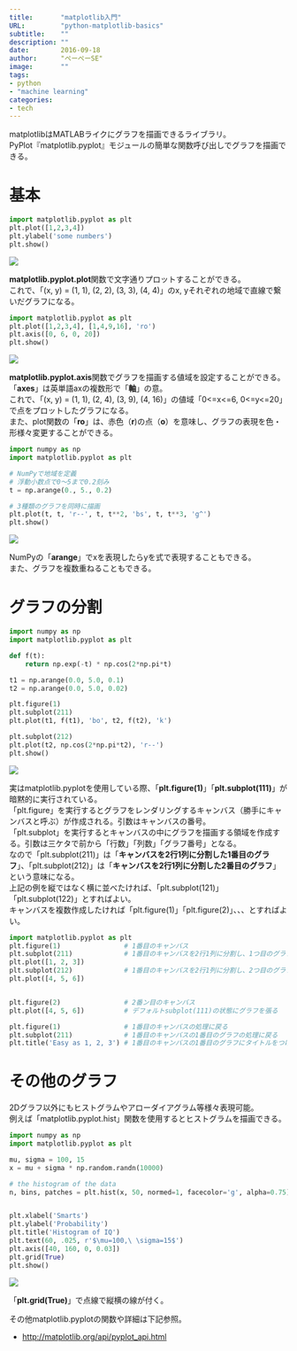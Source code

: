 ```yaml
---
title:       "matplotlib入門"
URL:         "python-matplotlib-basics"
subtitle:    ""
description: ""
date:        2016-09-18
author:      "ぺーぺーSE"
image:       ""
tags:
- python
- "machine learning"
categories:
- tech
---
```


matplotlibはMATLABライクにグラフを描画できるライブラリ。  
PyPlot『matplotlib.pyplot』モジュールの簡単な関数呼び出しでグラフを描画できる。

<!--more-->

# 基本

```python
import matplotlib.pyplot as plt
plt.plot([1,2,3,4])
plt.ylabel('some numbers')
plt.show()
```
<img src='http://matplotlib.org/pyplots/pyplot_simple.png' />

**matplotlib.pyplot.plot**関数で文字通りプロットすることができる。  
これで、「(x, y) = (1, 1), (2, 2), (3, 3), (4, 4)」のx, yそれぞれの地域で直線で繋いだグラフになる。

```python
import matplotlib.pyplot as plt
plt.plot([1,2,3,4], [1,4,9,16], 'ro')
plt.axis([0, 6, 0, 20])
plt.show()
```

<img src='http://matplotlib.org/pyplots/pyplot_formatstr.png' />

**matplotlib.pyplot.axis**関数でグラフを描画する値域を設定することができる。「**axes**」は英単語axの複数形で「**軸**」の意。  
これで、「(x, y) = (1, 1), (2, 4), (3, 9), (4, 16)」の値域「0<=x<=6, 0<=y<=20」で点をプロットしたグラフになる。  
また、plot関数の「**ro**」は、赤色（**r**)の点（**o**）を意味し、グラフの表現を色・形様々変更することができる。

```python
import numpy as np
import matplotlib.pyplot as plt

# NumPyで地域を定義
# 浮動小数点で0～5まで0.2刻み
t = np.arange(0., 5., 0.2)

# 3種類のグラフを同時に描画
plt.plot(t, t, 'r--', t, t**2, 'bs', t, t**3, 'g^')
plt.show()
```

<img src='http://matplotlib.org/pyplots/pyplot_three.png' />

NumPyの「**arange**」でxを表現したらyを式で表現することもできる。  
また、グラフを複数重ねることもできる。

# グラフの分割

```python
import numpy as np
import matplotlib.pyplot as plt

def f(t):
    return np.exp(-t) * np.cos(2*np.pi*t)

t1 = np.arange(0.0, 5.0, 0.1)
t2 = np.arange(0.0, 5.0, 0.02)

plt.figure(1)
plt.subplot(211)
plt.plot(t1, f(t1), 'bo', t2, f(t2), 'k')

plt.subplot(212)
plt.plot(t2, np.cos(2*np.pi*t2), 'r--')
plt.show()
```

<img src='http://matplotlib.org/pyplots/pyplot_two_subplots.png' />

実はmatplotlib.pyplotを使用している際、「**plt.figure(1)**」「**plt.subplot(111)**」が暗黙的に実行されている。  
「plt.figure」を実行するとグラフをレンダリングするキャンバス（勝手にキャンバスと呼ぶ）が作成される。引数はキャンバスの番号。  
「plt.subplot」を実行するとキャンバスの中にグラフを描画する領域を作成する。引数は三ケタで前から「行数」「列数」「グラフ番号」となる。  
なので「plt.subplot(211)」は「**キャンバスを2行1列に分割した1番目のグラフ**」、「plt.subplot(212)」は「**キャンバスを2行1列に分割した2番目のグラフ**」という意味になる。  
上記の例を縦ではなく横に並べたければ、「plt.subplot(121)」「plt.subplot(122)」とすればよい。  
キャンバスを複数作成したければ「plt.figure(1)」「plt.figure(2)」、、、とすればよい。

```python
import matplotlib.pyplot as plt
plt.figure(1)                # 1番目のキャンバス
plt.subplot(211)             # 1番目のキャンバスを2行1列に分割し、1つ目のグラフを張る
plt.plot([1, 2, 3])
plt.subplot(212)             # 1番目のキャンバスを2行1列に分割し、2つ目のグラフを張る
plt.plot([4, 5, 6])


plt.figure(2)                # 2番ン目のキャンバス
plt.plot([4, 5, 6])          # デフォルトsubplot(111)の状態にグラフを張る

plt.figure(1)                # 1番目のキャンバスの処理に戻る
plt.subplot(211)             # 1番目のキャンバスの1番目のグラフの処理に戻る
plt.title('Easy as 1, 2, 3') # 1番目のキャンバスの1番目のグラフにタイトルをつける
```

# その他のグラフ

2Dグラフ以外にもヒストグラムやアローダイアグラム等様々表現可能。  
例えば「matplotlib.pyplot.hist」関数を使用するとヒストグラムを描画できる。

```python
import numpy as np
import matplotlib.pyplot as plt

mu, sigma = 100, 15
x = mu + sigma * np.random.randn(10000)

# the histogram of the data
n, bins, patches = plt.hist(x, 50, normed=1, facecolor='g', alpha=0.75)


plt.xlabel('Smarts')
plt.ylabel('Probability')
plt.title('Histogram of IQ')
plt.text(60, .025, r'$\mu=100,\ \sigma=15$')
plt.axis([40, 160, 0, 0.03])
plt.grid(True)
plt.show()
```

<img src='http://matplotlib.org/pyplots/pyplot_text.png' />

「**plt.grid(True)**」で点線で縦横の線が付く。

その他matplotlib.pyplotの関数や詳細は下記参照。

- http://matplotlib.org/api/pyplot_api.html